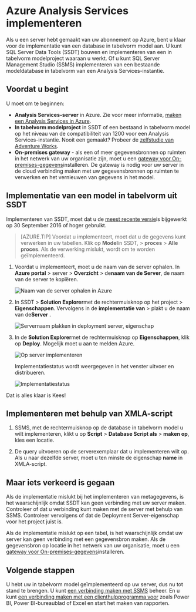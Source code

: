 <properties
   pageTitle="Azure Analysis Services implementeren | Microsoft Azure"
   description="Informatie over het implementeren van een model in tabelvorm op een Azure Analysis Services-server."
   services="analysis-services"
   documentationCenter=""
   authors="minewiskan"
   manager="erikre"
   editor=""
   tags=""/>
<tags
   ms.service="analysis-services"
   ms.devlang="NA"
   ms.topic="article"
   ms.tgt_pltfrm="NA"
   ms.workload="na"
   ms.date="10/24/2016"
   ms.author="owend"/>

# <a name="deploy-to-azure-analysis-services"></a>Azure Analysis Services implementeren

Als u een server hebt gemaakt van uw abonnement op Azure, bent u klaar voor de implementatie van een database in tabelvorm model aan. U kunt SQL Server Data Tools (SSDT) bouwen en implementeren van een in tabelvorm modelproject waaraan u werkt. Of u kunt SQL Server Management Studio (SSMS) implementeren van een bestaande modeldatabase in tabelvorm van een Analysis Services-instantie.

## <a name="before-you-begin"></a>Voordat u begint
U moet om te beginnen:

- **Analysis Services-server** in Azure. Zie voor meer informatie, [maken een Analysis Services in Azure](analysis-services-create-server.md).
- **In tabelvorm modelproject** in SSDT of een bestaand in tabelvorm model op het niveau van de compatibiliteit van 1200 voor een Analysis Services-instantie. Nooit een gemaakt? Probeer de [zelfstudie van Adventure Works](https://msdn.microsoft.com/library/hh231691.aspx).
- **On-premises gateway** - als een of meer gegevensbronnen op ruimten in het netwerk van uw organisatie zijn, moet u een [gateway voor On-premises-gegevens](analysis-services-gateway.md)installeren. De gateway is nodig voor uw server in de cloud verbinding maken met uw gegevensbronnen op ruimten te verwerken en het vernieuwen van gegevens in het model.

## <a name="to-deploy-a-tabular-model-from-ssdt"></a>Implementatie van een model in tabelvorm uit SSDT
Implementeren van SSDT, moet dat u de [meest recente versie](https://msdn.microsoft.com/library/mt204009.aspx)is bijgewerkt op 30 September 2016 of hoger gebruikt.


> [AZURE.TIP] Voordat u implementeert, moet dat u de gegevens kunt verwerken in uw tabellen. Klik op **Model**in SSDT, > **proces** > **Alle proces**. Als de verwerking mislukt, wordt om te worden geïmplementeerd.

1. Voordat u implementeert, moet u de naam van de server ophalen. In **Azure portal** > server > **Overzicht** > de**naam van de Server**, de naam van de server te kopiëren.

    ![Naam van de server ophalen in Azure](./media/analysis-services-deploy/aas-deploy-get-server-name.png)

2. In SSDT > **Solution Explorer**met de rechtermuisknop op het project > **Eigenschappen**. Vervolgens in de **implementatie van** > plakt u de naam van de**Server** .   

    ![Servernaam plakken in deployment server, eigenschap](./media/analysis-services-deploy/aas-deploy-deployment-server-property.png)

3. In de **Solution Explorer**met de rechtermuisknop op **Eigenschappen**, klik op **Deploy**. Mogelijk moet u aan te melden Azure.

    ![Op server implementeren](./media/analysis-services-deploy/aas-deploy-deploy.png)

    Implementatiestatus wordt weergegeven in het venster uitvoer en distribueren.

    ![Implementatiestatus](./media/analysis-services-deploy/aas-deploy-status.png)

Dat is alles klaar is Kees!

## <a name="to-deploy-using-xmla-script"></a>Implementeren met behulp van XMLA-script
1. SSMS, met de rechtermuisknop op de database in tabelvorm model u wilt implementeren, klikt u op **Script** > **Database Script als** > **maken op**, kies een locatie.

2. De query uitvoeren op de serverexemplaar dat u implementeren wilt op. Als u naar dezelfde server, moet u ten minste de eigenschap **name** in XMLA-script.  


## <a name="but-something-went-wrong"></a>Maar iets verkeerd is gegaan

Als de implementatie mislukt bij het implementeren van metagegevens, is het waarschijnlijk omdat SSDT kan geen verbinding met uw server maken. Controleer of dat u verbinding kunt maken met de server met behulp van SSMS. Controleer vervolgens of dat de Deployment Server-eigenschap voor het project juist is.

Als de implementatie mislukt op een tabel, is het waarschijnlijk omdat uw server kan geen verbinding met een gegevensbron maken. Als de gegevensbron op locatie in het netwerk van uw organisatie, moet u een [gateway voor On-premises-gegevens](analysis-services-gateway.md)installeren.

## <a name="next-steps"></a>Volgende stappen

U hebt uw in tabelvorm model geïmplementeerd op uw server, dus nu tot stand te brengen. U kunt [een verbinding maken met SSMS](analysis-services-manage.md) beheer. En u kunt [een verbinding maken met een clienthulpprogramma voor](analysis-services-connect.md) zoals Power BI, Power BI-bureaublad of Excel en start het maken van rapporten.
